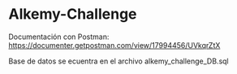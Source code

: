 # Alkemy-Challenge
Documentación con Postman: https://documenter.getpostman.com/view/17994456/UVkqrZtX

Base de datos se ecuentra en el archivo alkemy_challenge_DB.sql
